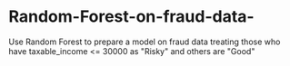 # Random-Forest-on-fraud-data-
Use Random Forest to prepare a model on fraud data  treating those who have taxable_income &lt;= 30000 as "Risky" and others are "Good"

